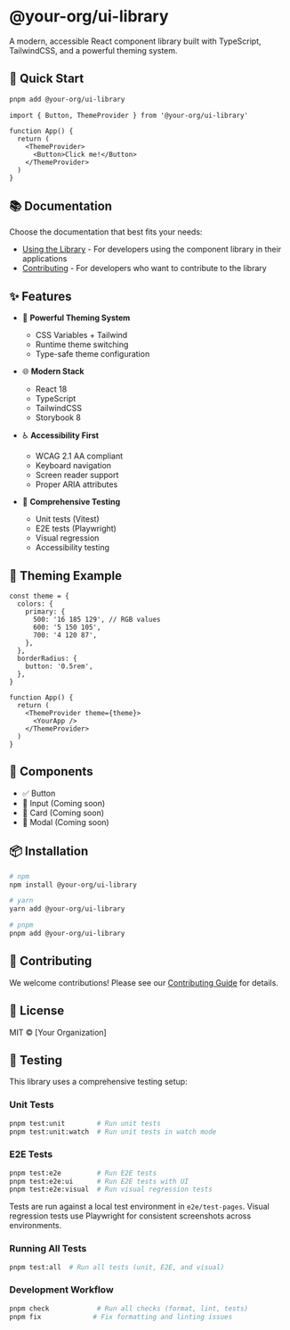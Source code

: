 # @your-org/ui-library

A modern, accessible React component library built with TypeScript, TailwindCSS, and a powerful theming system.

## 🚀 Quick Start

```bash
pnpm add @your-org/ui-library
```

```tsx
import { Button, ThemeProvider } from '@your-org/ui-library'

function App() {
  return (
    <ThemeProvider>
      <Button>Click me!</Button>
    </ThemeProvider>
  )
}
```

## 📚 Documentation

Choose the documentation that best fits your needs:

- [Using the Library](docs/CONSUMER.md) - For developers using the component library in their applications
- [Contributing](docs/CONTRIBUTING.md) - For developers who want to contribute to the library

## ✨ Features

- 🎨 **Powerful Theming System**

  - CSS Variables + Tailwind
  - Runtime theme switching
  - Type-safe theme configuration

- 🌐 **Modern Stack**

  - React 18
  - TypeScript
  - TailwindCSS
  - Storybook 8

- ♿ **Accessibility First**

  - WCAG 2.1 AA compliant
  - Keyboard navigation
  - Screen reader support
  - Proper ARIA attributes

- 🧪 **Comprehensive Testing**
  - Unit tests (Vitest)
  - E2E tests (Playwright)
  - Visual regression
  - Accessibility testing

## 🎨 Theming Example

```tsx
const theme = {
  colors: {
    primary: {
      500: '16 185 129', // RGB values
      600: '5 150 105',
      700: '4 120 87',
    },
  },
  borderRadius: {
    button: '0.5rem',
  },
}

function App() {
  return (
    <ThemeProvider theme={theme}>
      <YourApp />
    </ThemeProvider>
  )
}
```

## 🧩 Components

- ✅ Button
- 🔄 Input (Coming soon)
- 🔄 Card (Coming soon)
- 🔄 Modal (Coming soon)

## 📦 Installation

```bash
# npm
npm install @your-org/ui-library

# yarn
yarn add @your-org/ui-library

# pnpm
pnpm add @your-org/ui-library
```

## 🤝 Contributing

We welcome contributions! Please see our [Contributing Guide](docs/CONTRIBUTING.md) for details.

## 📄 License

MIT © [Your Organization]

## 🧪 Testing

This library uses a comprehensive testing setup:

### Unit Tests

```bash
pnpm test:unit        # Run unit tests
pnpm test:unit:watch  # Run unit tests in watch mode
```

### E2E Tests

```bash
pnpm test:e2e         # Run E2E tests
pnpm test:e2e:ui      # Run E2E tests with UI
pnpm test:e2e:visual  # Run visual regression tests
```

Tests are run against a local test environment in `e2e/test-pages`. Visual regression tests use Playwright for consistent screenshots across environments.

### Running All Tests

```bash
pnpm test:all  # Run all tests (unit, E2E, and visual)
```

### Development Workflow

```bash
pnpm check            # Run all checks (format, lint, tests)
pnpm fix             # Fix formatting and linting issues
```

